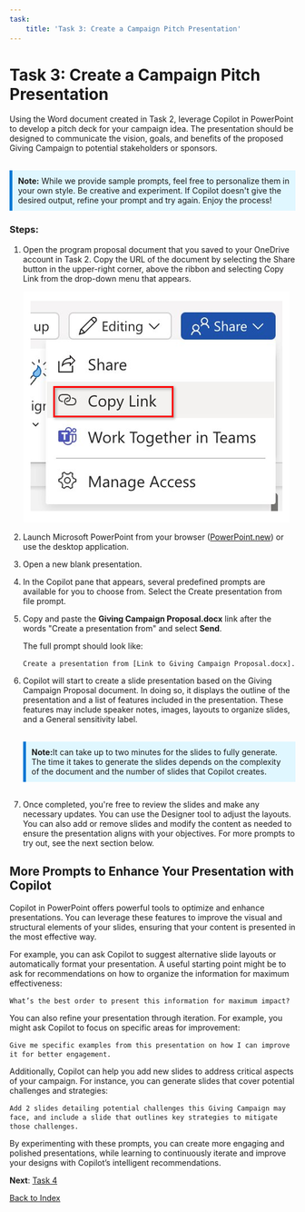```yaml
---
task:
    title: 'Task 3: Create a Campaign Pitch Presentation'
---
```


# Task 3: Create a Campaign Pitch Presentation

Using the Word document created in Task 2, leverage Copilot in PowerPoint to develop a pitch deck for your campaign idea. The presentation should be designed to communicate the vision, goals, and benefits of the proposed Giving Campaign to potential stakeholders or sponsors.
<BR>
<BR>
<div style="background-color: #e0f7ff; padding: 10px; border-left: 5px solid #0078D4;">
<strong>Note:</strong> While we provide sample prompts, feel free to personalize them in your own style. Be creative and experiment. If Copilot doesn't give the desired output, refine your prompt and try again. Enjoy the process!
</div>

### Steps:

1. Open the program proposal document that you saved to your OneDrive account in Task 2. Copy the URL of the document by selecting the Share button in the upper-right corner, above the ribbon and selecting Copy Link from the drop-down menu that appears.

    ![Screenshot showing the Share menu and the Copy Link option highlighted.](../Labs/Media/share-menu-with-copy-link.png)

1. Launch Microsoft PowerPoint from your browser (<a href="https://PowerPoint.new" target="_blank">PowerPoint.new</a>) or use the desktop application.

1. Open a new blank presentation.

1. In the Copilot pane that appears, several predefined prompts are available for you to choose from. Select the Create presentation from file prompt.

1. Copy and paste the **Giving Campaign Proposal.docx** link after the words "Create a presentation from" and select **Send**.

    The full prompt should look like:

    ```text
    Create a presentation from [Link to Giving Campaign Proposal.docx].
    ```

1. Copilot will start to create a slide presentation based on the Giving Campaign Proposal document. In doing so, it displays the outline of the presentation and a list of features included in the presentation. These features may include speaker notes, images, layouts to organize slides, and a General sensitivity label.
    <BR>
    <BR>
    <div style="background-color: #e0f7ff; padding: 10px; border-left: 5px solid #0078D4;">
    <strong>Note:</strong>It can take up to two minutes for the slides to fully generate. The time it takes to generate the slides depends on the complexity of the document and the number of slides that Copilot creates.
    </div>
    <BR>
1. Once completed, you're free to review the slides and make any necessary updates. You can use the Designer tool to adjust the layouts. You can also add or remove slides and modify the content as needed to ensure the presentation aligns with your objectives. For more prompts to try out, see the next section below.

## More Prompts to Enhance Your Presentation with Copilot

Copilot in PowerPoint offers powerful tools to optimize and enhance presentations. You can leverage these features to improve the visual and structural elements of your slides, ensuring that your content is presented in the most effective way.

For example, you can ask Copilot to suggest alternative slide layouts or automatically format your presentation. A useful starting point might be to ask for recommendations on how to organize the information for maximum effectiveness:

 ```text
 What’s the best order to present this information for maximum impact?
 ```

You can also refine your presentation through iteration. For example, you might ask Copilot to focus on specific areas for improvement:

 ```text
 Give me specific examples from this presentation on how I can improve it for better engagement.
 ```
Additionally, Copilot can help you add new slides to address critical aspects of your campaign. For instance, you can generate slides that cover potential challenges and strategies:

 ```text
Add 2 slides detailing potential challenges this Giving Campaign may face, and include a slide that outlines key strategies to mitigate those challenges.
 ```
By experimenting with these prompts, you can create more engaging and polished presentations, while learning to continuously iterate and improve your designs with Copilot’s intelligent recommendations.

**Next**: [Task 4](https://maquinl.github.io/CELA-Academy-Microsoft-Copilot-Experience/Instructions/Labs/Task_4_Collaborate_Using_Pages.html)

[Back to Index](https://maquinl.github.io/CELA-Academy-Microsoft-Copilot-Experience/) 

